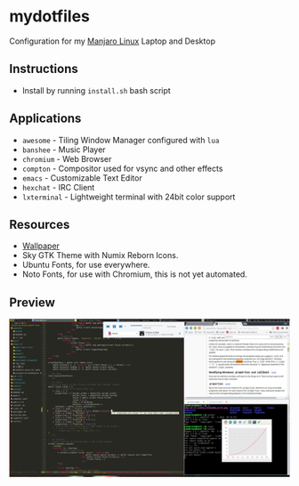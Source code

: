 # mydotfiles
Configuration for my [Manjaro Linux](https://manjaro.github.io/) Laptop and Desktop

## Instructions
- Install by running `install.sh` bash script

## Applications
- `awesome` - Tiling Window Manager configured with `lua`
- `banshee` - Music Player
- `chromium` - Web Browser
- `compton` - Compositor used for vsync and other effects
- `emacs` - Customizable Text Editor
- `hexchat` - IRC Client
- `lxterminal` - Lightweight terminal with 24bit color support

## Resources
- [Wallpaper](http://www.v3wall.com/en/html/pic_down/1920_1080/pic_down_81329_1920_1080.html)
- Sky GTK Theme with Numix Reborn Icons.
- Ubuntu Fonts, for use everywhere.
- Noto Fonts, for use with Chromium, this is not yet automated.

## Preview
![Preview](/preview_01.png)
